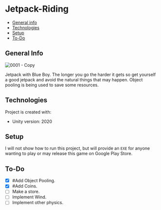# Jetpack-Riding

* [General info](#general-info)
* [Technologies](#technologies)
* [Setup](#setup)
* [To-Do](#to-do)

## General Info

![0001 - Copy](https://user-images.githubusercontent.com/64388455/139613113-b0f482fc-b336-4765-b34d-bde17ca751cc.png)

Jetpack with Blue Boy. The longer you go the harder it gets so get yourself a good jetpack and avoid the natural things that may happen. Object pooling is being used to save some resources.

## Technologies
Project is created with:
* Unity version: 2020
	
## Setup
I will not show how to run this project, but will provide an `EXE` for anyone wanting to play or may release this game on Google Play Store.

## To-Do
- [x] #Add Object Pooling.
- [x] #Add Coins.
- [ ] Make a store.
- [ ] Implement Wind.
- [ ] Implement other physics.
